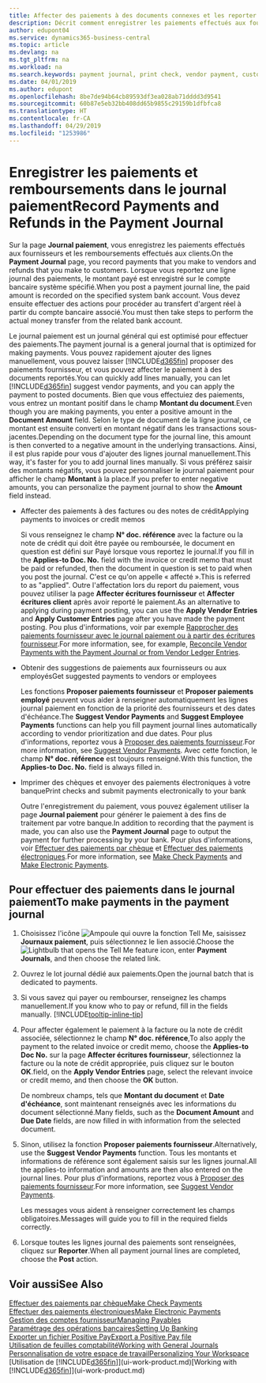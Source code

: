 ```yaml
---
title: Affecter des paiements à des documents connexes et les reporter | Microsoft Docs
description: Décrit comment enregistrer les paiements effectués aux fournisseurs et les remboursements effectués aux clients.
author: edupont04
ms.service: dynamics365-business-central
ms.topic: article
ms.devlang: na
ms.tgt_pltfrm: na
ms.workload: na
ms.search.keywords: payment journal, print check, vendor payment, customer refund, creditor, debt, balance due, AP
ms.date: 04/01/2019
ms.author: edupont
ms.openlocfilehash: 8be7de94b64cb89593df3ea028ab71dddd3d9541
ms.sourcegitcommit: 60b87e5eb32bb408dd65b9855c29159b1dfbfca8
ms.translationtype: HT
ms.contentlocale: fr-CA
ms.lasthandoff: 04/29/2019
ms.locfileid: "1253986"
---
```

# <a name="record-payments-and-refunds-in-the-payment-journal"></a><span data-ttu-id="9978c-103">Enregistrer les paiements et remboursements dans le journal paiement</span><span class="sxs-lookup"><span data-stu-id="9978c-103">Record Payments and Refunds in the Payment Journal</span></span>

<span data-ttu-id="9978c-104">Sur la page **Journal paiement**, vous enregistrez les paiements effectués aux fournisseurs et les remboursements effectués aux clients.</span><span class="sxs-lookup"><span data-stu-id="9978c-104">On the **Payment Journal** page, you record payments that you make to vendors and refunds that you make to customers.</span></span> <span data-ttu-id="9978c-105">Lorsque vous reportez une ligne journal des paiements, le montant payé est enregistré sur le compte bancaire système spécifié.</span><span class="sxs-lookup"><span data-stu-id="9978c-105">When you post a payment journal line, the paid amount is recorded on the specified system bank account.</span></span> <span data-ttu-id="9978c-106">Vous devez ensuite effectuer des actions pour procéder au transfert d'argent réel à partir du compte bancaire associé.</span><span class="sxs-lookup"><span data-stu-id="9978c-106">You must then take steps to perform the actual money transfer from the related bank account.</span></span>  

<span data-ttu-id="9978c-107">Le journal paiement est un journal général qui est optimisé pour effectuer des paiements.</span><span class="sxs-lookup"><span data-stu-id="9978c-107">The payment journal is a general journal that is optimized for making payments.</span></span> <span data-ttu-id="9978c-108">Vous pouvez rapidement ajouter des lignes manuellement, vous pouvez laisser [!INCLUDE[d365fin](includes/d365fin_md.md)] proposer des paiements fournisseur, et vous pouvez affecter le paiement à des documents reportés.</span><span class="sxs-lookup"><span data-stu-id="9978c-108">You can quickly add lines manually, you can let [!INCLUDE[d365fin](includes/d365fin_md.md)] suggest vendor payments, and you can apply the payment to posted documents.</span></span> <span data-ttu-id="9978c-109">Bien que vous effectuiez des paiements, vous entrez un montant positif dans le champ **Montant du document**.</span><span class="sxs-lookup"><span data-stu-id="9978c-109">Even though you are making payments, you enter a positive amount in the **Document Amount** field.</span></span> <span data-ttu-id="9978c-110">Selon le type de document de la ligne journal, ce montant est ensuite converti en montant négatif dans les transactions sous-jacentes.</span><span class="sxs-lookup"><span data-stu-id="9978c-110">Depending on the document type for the journal line, this amount is then converted to a negative amount in the underlying transactions.</span></span> <span data-ttu-id="9978c-111">Ainsi, il est plus rapide pour vous d'ajouter des lignes journal manuellement.</span><span class="sxs-lookup"><span data-stu-id="9978c-111">This way, it's faster for you to add journal lines manually.</span></span> <span data-ttu-id="9978c-112">Si vous préférez saisir des montants négatifs, vous pouvez personnaliser le journal paiement pour afficher le champ **Montant** à la place.</span><span class="sxs-lookup"><span data-stu-id="9978c-112">If you prefer to enter negative amounts, you can personalize the payment journal to show the **Amount** field instead.</span></span>  

- <span data-ttu-id="9978c-113">Affecter des paiements à des factures ou des notes de crédit</span><span class="sxs-lookup"><span data-stu-id="9978c-113">Applying payments to invoices or credit memos</span></span>

    <span data-ttu-id="9978c-114">Si vous renseignez le champ **N° doc. référence** avec la facture ou la note de crédit qui doit être payée ou remboursée, le document en question est défini sur Payé lorsque vous reportez le journal.</span><span class="sxs-lookup"><span data-stu-id="9978c-114">If you fill in the **Applies-to Doc. No.** field with the invoice or credit memo that must be paid or refunded, then the document in question is set to paid when you post the journal.</span></span> <span data-ttu-id="9978c-115">C'est ce qu'on appelle « affecté ».</span><span class="sxs-lookup"><span data-stu-id="9978c-115">This is referred to as "applied".</span></span> <span data-ttu-id="9978c-116">Outre l'affectation lors du report du paiement, vous pouvez utiliser la page **Affecter écritures fournisseur** et **Affecter écritures client** après avoir reporté le paiement.</span><span class="sxs-lookup"><span data-stu-id="9978c-116">As an alternative to applying during payment posting, you can use the **Apply Vendor Entries** and **Apply Customer Entries** page after you have made the payment posting.</span></span> <span data-ttu-id="9978c-117">Pou plus d'informations, voir par exemple [Rapprocher des paiements fournisseur avec le journal paiement ou à partir des écritures fournisseur](payables-how-apply-purchase-transactions-manually.md).</span><span class="sxs-lookup"><span data-stu-id="9978c-117">For more information, see, for example, [Reconcile Vendor Payments with the Payment Journal or from Vendor Ledger Entries](payables-how-apply-purchase-transactions-manually.md).</span></span>  

- <span data-ttu-id="9978c-118">Obtenir des suggestions de paiements aux fournisseurs ou aux employés</span><span class="sxs-lookup"><span data-stu-id="9978c-118">Get suggested payments to vendors or employees</span></span>

    <span data-ttu-id="9978c-119">Les fonctions **Proposer paiements fournisseur** et **Proposer paiements employé** peuvent vous aider à renseigner automatiquement les lignes journal paiement en fonction de la priorité des fournisseurs et des dates d'échéance.</span><span class="sxs-lookup"><span data-stu-id="9978c-119">The **Suggest Vendor Payments** and **Suggest Employee Payments** functions can help you fill payment journal lines automatically according to vendor prioritization and due dates.</span></span> <span data-ttu-id="9978c-120">Pour plus d'informations, reportez vous à [Proposer des paiements fournisseur](payables-how-suggest-vendor-payments.md).</span><span class="sxs-lookup"><span data-stu-id="9978c-120">For more information, see [Suggest Vendor Payments](payables-how-suggest-vendor-payments.md).</span></span> <span data-ttu-id="9978c-121">Avec cette fonction, le champ **N° doc. référence** est toujours renseigné.</span><span class="sxs-lookup"><span data-stu-id="9978c-121">With this function, the **Applies-to Doc. No.** field is always filled in.</span></span>  

- <span data-ttu-id="9978c-122">Imprimer des chèques et envoyer des paiements électroniques à votre banque</span><span class="sxs-lookup"><span data-stu-id="9978c-122">Print checks and submit payments electronically to your bank</span></span>

    <span data-ttu-id="9978c-123">Outre l'enregistrement du paiement, vous pouvez également utiliser la page **Journal paiement** pour générer le paiement à des fins de traitement par votre banque.</span><span class="sxs-lookup"><span data-stu-id="9978c-123">In addition to recording that the payment is made, you can also use the **Payment Journal** page to output the payment for further processing by your bank.</span></span> <span data-ttu-id="9978c-124">Pour plus d'informations, voir [Effectuer des paiements par chèque](payables-how-work-checks.md) et [Effectuer des paiements électroniques](payables-how-export-payments-bank-file.md).</span><span class="sxs-lookup"><span data-stu-id="9978c-124">For more information, see [Make Check Payments](payables-how-work-checks.md) and [Make Electronic Payments](payables-how-export-payments-bank-file.md).</span></span>  

## <a name="to-make-payments-in-the-payment-journal"></a><span data-ttu-id="9978c-125">Pour effectuer des paiements dans le journal paiement</span><span class="sxs-lookup"><span data-stu-id="9978c-125">To make payments in the payment journal</span></span>

1. <span data-ttu-id="9978c-126">Choisissez l'icône ![Ampoule qui ouvre la fonction Tell Me](media/ui-search/search_small.png "Dites-moi ce que vous voulez faire"), saisissez **Journaux paiement**, puis sélectionnez le lien associé.</span><span class="sxs-lookup"><span data-stu-id="9978c-126">Choose the ![Lightbulb that opens the Tell Me feature](media/ui-search/search_small.png "Tell me what you want to do") icon, enter **Payment Journals**, and then choose the related link.</span></span>
2. <span data-ttu-id="9978c-127">Ouvrez le lot journal dédié aux paiements.</span><span class="sxs-lookup"><span data-stu-id="9978c-127">Open the journal batch that is dedicated to payments.</span></span>
3. <span data-ttu-id="9978c-128">Si vous savez qui payer ou rembourser, renseignez les champs manuellement.</span><span class="sxs-lookup"><span data-stu-id="9978c-128">If you know who to pay or refund, fill in the fields manually.</span></span> [!INCLUDE[tooltip-inline-tip](includes/tooltip-inline-tip_md.md)]
4. <span data-ttu-id="9978c-129">Pour affecter également le paiement à la facture ou la note de crédit associée, sélectionnez le champ **N° doc. référence**,</span><span class="sxs-lookup"><span data-stu-id="9978c-129">To also apply the payment to the related invoice or credit memo, choose the **Applies-to Doc No.**</span></span> <span data-ttu-id="9978c-130">sur la page **Affecter écritures fournisseur**, sélectionnez la facture ou la note de crédit appropriée, puis cliquez sur le bouton **OK**.</span><span class="sxs-lookup"><span data-stu-id="9978c-130">field, on the **Apply Vendor Entries** page, select the relevant invoice or credit memo, and then choose the **OK** button.</span></span>

    <span data-ttu-id="9978c-131">De nombreux champs, tels que **Montant du document** et **Date d'échéance**, sont maintenant renseignés avec les informations du document sélectionné.</span><span class="sxs-lookup"><span data-stu-id="9978c-131">Many fields, such as the **Document Amount** and **Due Date** fields, are now filled in with information from the selected document.</span></span>
5. <span data-ttu-id="9978c-132">Sinon, utilisez la fonction **Proposer paiements fournisseur**.</span><span class="sxs-lookup"><span data-stu-id="9978c-132">Alternatively, use the **Suggest Vendor Payments** function.</span></span> <span data-ttu-id="9978c-133">Tous les montants et informations de référence sont également saisis sur les lignes journal.</span><span class="sxs-lookup"><span data-stu-id="9978c-133">All the applies-to information and amounts are then also entered on the journal lines.</span></span> <span data-ttu-id="9978c-134">Pour plus d'informations, reportez vous à [Proposer des paiements fournisseur](payables-how-suggest-vendor-payments.md).</span><span class="sxs-lookup"><span data-stu-id="9978c-134">For more information, see [Suggest Vendor Payments](payables-how-suggest-vendor-payments.md).</span></span>

    <span data-ttu-id="9978c-135">Les messages vous aident à renseigner correctement les champs obligatoires.</span><span class="sxs-lookup"><span data-stu-id="9978c-135">Messages will guide you to fill in the required fields correctly.</span></span>
6.  <span data-ttu-id="9978c-136">Lorsque toutes les lignes journal des paiements sont renseignées, cliquez sur **Reporter**.</span><span class="sxs-lookup"><span data-stu-id="9978c-136">When all payment journal lines are completed, choose the **Post** action.</span></span>

## <a name="see-also"></a><span data-ttu-id="9978c-137">Voir aussi</span><span class="sxs-lookup"><span data-stu-id="9978c-137">See Also</span></span>
[<span data-ttu-id="9978c-138">Effectuer des paiements par chèque</span><span class="sxs-lookup"><span data-stu-id="9978c-138">Make Check Payments</span></span>](payables-how-work-checks.md)  
[<span data-ttu-id="9978c-139">Effectuer des paiements électroniques</span><span class="sxs-lookup"><span data-stu-id="9978c-139">Make Electronic Payments</span></span>](payables-how-export-payments-bank-file.md)  
[<span data-ttu-id="9978c-140">Gestion des comptes fournisseur</span><span class="sxs-lookup"><span data-stu-id="9978c-140">Managing Payables</span></span>](payables-manage-payables.md)  
[<span data-ttu-id="9978c-141">Paramétrage des opérations bancaires</span><span class="sxs-lookup"><span data-stu-id="9978c-141">Setting Up Banking</span></span>](bank-setup-banking.md)  
[<span data-ttu-id="9978c-142">Exporter un fichier Positive Pay</span><span class="sxs-lookup"><span data-stu-id="9978c-142">Export a Positive Pay file</span></span>](finance-how-positive-pay.md)  
[<span data-ttu-id="9978c-143">Utilisation de feuilles comptabilité</span><span class="sxs-lookup"><span data-stu-id="9978c-143">Working with General Journals</span></span>](ui-work-general-journals.md)  
[<span data-ttu-id="9978c-144">Personnalisation de votre espace de travail</span><span class="sxs-lookup"><span data-stu-id="9978c-144">Personalizing Your Workspace</span></span>](ui-personalization-user.md)  
<span data-ttu-id="9978c-145">[Utilisation de [!INCLUDE[d365fin](includes/d365fin_md.md)]](ui-work-product.md)</span><span class="sxs-lookup"><span data-stu-id="9978c-145">[Working with [!INCLUDE[d365fin](includes/d365fin_md.md)]](ui-work-product.md)</span></span>  
